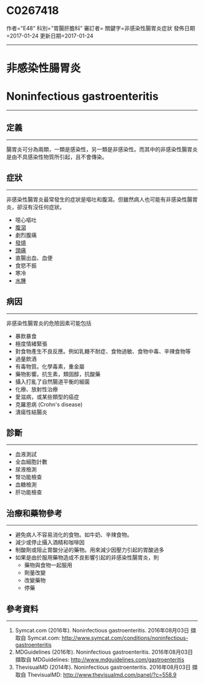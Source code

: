 # C0267418
作者="E48"
科別="胃腸肝膽科"
審訂者=
關鍵字=非感染性腸胃炎症狀
發佈日期=2017-01-24
更新日期=2017-01-24

----------
# 非感染性腸胃炎
# Noninfectious gastroenteritis
----------
## 定義
----------

腸胃炎可分為兩類，一類是感染性，另一類是非感染性。而其中的非感染性腸胃炎是由不具感染性物質所引起，且不會傳染。

## 症狀
----------

非感染性腸胃炎最常發生的症狀是嘔吐和腹瀉。但雖然病人也可能有非感染性腸胃炎，卻沒有沒任何症狀。

- 噁心嘔吐
- [腹瀉](C0011991-01)
- 劇烈腹痛
- [發燒](C0015967)
- [頭痛](C0018681)
- 直腸出血、血便
- 食慾不振
- 寒冷
- [水腫](C0013604)
## 病因
----------

非感染性腸胃炎的危險因素可能包括

- 暴飲暴食
- 極度情緒緊張
- 對食物產生不良反應。例如乳糖不耐症、食物過敏、食物中毒、辛辣食物等
- 過量飲酒
- 有毒物質。化學毒素，重金屬
- 藥物影響。抗生素，類固醇，抗酸藥
- 攝入打亂了自然腸道平衡的細菌
- 化療、放射性治療
- 愛滋病，或某些類型的癌症
- 克羅恩病 (Crohn's disease)
- 潰瘍性結腸炎
## 診斷
----------
- 血液測試
- 全血細胞計數
- 尿液檢測
- 腎功能檢查
- 血糖檢測
- 肝功能檢查
## 治療和藥物參考
----------
- 避免病人不容易消化的食物。如牛奶、辛辣食物。
- 減少或停止攝入酒精和咖啡因
- 制酸劑或阻止胃酸分泌的藥物。用來減少因壓力引起的胃酸過多
- 如果是由於服用藥物造成不良影響引起的非感染性腸胃炎，則
  - 藥物與食物一起服用
  - 劑量改變
  - 改變藥物
  - 停藥
## 參考資料
----------
1. Symcat.com (2016年). Noninfectious gastroenteritis. 2016年08月03日 擷取自 Symcat.com: http://www.symcat.com/conditions/noninfectious-gastroenteritis
2. MDGuidelines (2016年). Noninfectious gastroenteritis. 2016年08月03日 擷取自 MDGuidelines: http://www.mdguidelines.com/gastroenteritis
3. ThevisualMD (2014年). Noninfectious gastroenteritis. 2016年08月03日 擷取自 ThevisualMD: http://www.thevisualmd.com/panel/?c=558.9

